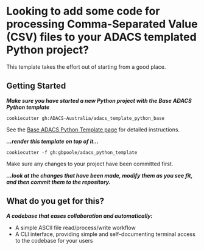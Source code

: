 # Looking to add some code for processing Comma-Separated Value (CSV) files to your ADACS templated Python project?
This template takes the effort out of starting from a good place.

## Getting Started
***Make sure you have started a new Python project with the Base ADACS Python template***
``` console
cookiecutter gh:ADACS-Australia/adacs_template_python_base
```

See the [Base ADACS Python Template page](https://github.com/ADACS-Australia/adacs_template_python_base) for detailed instructions.

***...render this template on top of it...***
``` console
cookiecutter -f gh:gbpoole/adacs_python_template
```
Make sure any changes to your project have been committed first.

***...look at the changes that have been made, modify them as you see fit, and then commit them to the repository.***

## What do you get for this?
***A codebase that eases collaboration and automatically:***
* A simple ASCII file read/process/write workflow
* A CLI interface, providing simple and self-documenting terminal access to the codebase for your users
